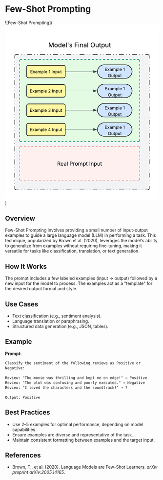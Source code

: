 # Few-Shot Prompting
![Few-Shot Prompting](![Few-Shot Prompting](https://github.com/duriri/prompt-engineering/blob/main/patterns/Blank%20diagram.png)
)

## Overview

Few-Shot Prompting involves providing a small number of input-output examples to guide a large language model (LLM) in performing a task. This technique, popularized by Brown et al. (2020), leverages the model's ability to generalize from examples without requiring fine-tuning, making it versatile for tasks like classification, translation, or text generation.

## How It Works

The prompt includes a few labeled examples (input → output) followed by a new input for the model to process. The examples act as a "template" for the desired output format and style.

## Use Cases

- Text classification (e.g., sentiment analysis).
- Language translation or paraphrasing.
- Structured data generation (e.g., JSON, tables).

## Example

**Prompt**:
```
Classify the sentiment of the following reviews as Positive or Negative:

Review: "The movie was thrilling and kept me on edge!" → Positive
Review: "The plot was confusing and poorly executed." → Negative
Review: "I loved the characters and the soundtrack!" → ?

Output: Positive
```

## Best Practices

- Use 2–5 examples for optimal performance, depending on model capabilities.
- Ensure examples are diverse and representative of the task.
- Maintain consistent formatting between examples and the target input.

## References

- Brown, T., et al. (2020). Language Models are Few-Shot Learners. *arXiv preprint arXiv:2005.14165*.
